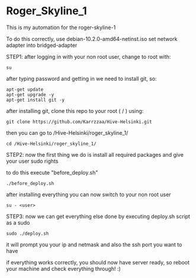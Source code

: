 # Roger_Skyline_1

This is my automation for the roger-skyline-1

To do this correctly, use debian-10.2.0-amd64-netinst.iso
set network adapter into bridged-adapter

STEP1:
after logging in with your non root user, change to root with:

	su

after typing password and getting in we need to install git, so:

	apt-get update
	apt-get upgrade -y
	apt-get install git -y

after installing git, clone this repo to your root ( / ) using:

	git clone https://github.com/Karrzzaa/Hive-Helsinki.git

then you can go to /Hive-Helsinki/roger_skyline_1/

	cd /Hive-Helsinki/roger_skyline_1/

STEP2:
now the first thing we do is install all required packages and give your user sudo rights

to do this execute "before_deploy.sh"

	./before_deploy.sh

after installing everything you can now switch to your non root user

	su - <user>

STEP3:
now we can get everything else done by executing deploy.sh script as a sudo

	sudo ./deploy.sh

it will prompt you your ip and netmask and also the ssh port you want to have

if everything works correctly, you should now have server ready, so reboot your machine and check everything through! :)
